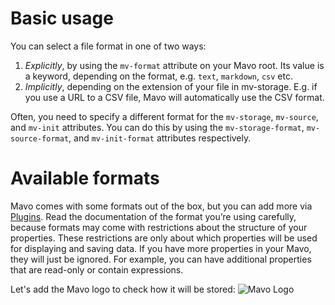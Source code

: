 # Basic usage

You can select a file format in one of two ways:

1. *Explicitly*, by using the `mv-format` attribute on your Mavo root. Its value is a keyword, depending on the format, e.g. `text`, `markdown`, `csv` etc.
2. *Implicitly*, depending on the extension of your file in mv-storage. E.g. if you use a URL to a CSV file, Mavo will automatically use the CSV format.

Often, you need to specify a different format for the `mv-storage`, `mv-source`, and `mv-init` attributes. You can do this by using the `mv-storage-format`, `mv-source-format`, and `mv-init-format` attributes respectively.

# Available formats

Mavo comes with some formats out of the box, but you can add more via [Plugins](https://plugins.mavo.io/?tag=Format). Read the documentation of the format you’re using carefully, because formats may come with restrictions about the structure of your properties. These restrictions are only about which properties will be used for displaying and saving data. If you have more properties in your Mavo, they will just be ignored. For example, you can have additional properties that are read-only or contain expressions.

Let's add the Mavo logo to check how it will be stored: ![Mavo Logo](https://mavo-powered-blog.netlify.app/images/Mavo_logo.jpg)